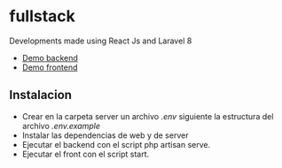 # fullstack
 Developments made using React Js and Laravel 8

* [Demo backend](https://warm-escarpment-23462.herokuapp.com/api/v1/demo)
* [Demo frontend](https://react-app-48a35.web.app/login)

## Instalacion
* Crear en la carpeta server un archivo _.env_ siguiente la estructura del archivo _.env.example_
* Instalar las dependencias de web y de server
* Ejecutar el backend con el script php artisan serve.
* Ejecutar el front con el script start.
